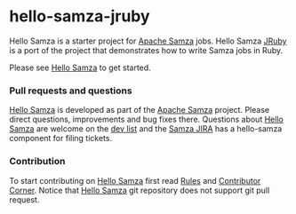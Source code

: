 hello-samza-jruby
=================

Hello Samza is a starter project for [Apache Samza](http://samza.apache.org/) jobs.  Hello Samza [JRuby](http://jruby.org) is a port of the project that demonstrates how to write Samza jobs in Ruby.

Please see [Hello Samza](http://samza.apache.org/startup/hello-samza/0.9/) to get started.

### Pull requests and questions

[Hello Samza](http://samza.apache.org/startup/hello-samza/0.9/) is developed as part of the [Apache Samza](http://samza.apache.org) project. Please direct questions, improvements and bug fixes there. Questions about [Hello Samza](http://samza.apache.org/startup/hello-samza/0.9/) are welcome on the [dev list](http://samza.apache.org/community/mailing-lists.html) and the [Samza JIRA](https://issues.apache.org/jira/browse/SAMZA) has a hello-samza component for filing tickets.

### Contribution

To start contributing on [Hello Samza](http://samza.apache.org/startup/hello-samza/0.9/) first read [Rules](http://samza.apache.org/contribute/rules.html) and [Contributor Corner](https://cwiki.apache.org/confluence/display/SAMZA/Contributor%27s+Corner). Notice that [Hello Samza](http://samza.apache.org/startup/hello-samza/0.9/) git repository does not support git pull request.